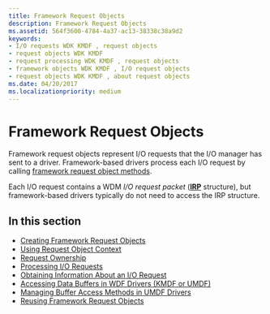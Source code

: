 ```yaml
---
title: Framework Request Objects
description: Framework Request Objects
ms.assetid: 564f3600-4784-4a37-ac13-38338c38a9d2
keywords:
- I/O requests WDK KMDF , request objects
- request objects WDK KMDF
- request processing WDK KMDF , request objects
- framework objects WDK KMDF , I/O request objects
- request objects WDK KMDF , about request objects
ms.date: 04/20/2017
ms.localizationpriority: medium
---
```


# Framework Request Objects





Framework request objects represent I/O requests that the I/O manager has sent to a driver. Framework-based drivers process each I/O request by calling [framework request object methods](https://docs.microsoft.com/windows-hardware/drivers/ddi/wdfrequest/).

Each I/O request contains a WDM *I/O request packet* ([**IRP**](https://docs.microsoft.com/windows-hardware/drivers/ddi/wdm/ns-wdm-_irp) structure), but framework-based drivers typically do not need to access the IRP structure.

## In this section


-   [Creating Framework Request Objects](creating-framework-request-objects.md)
-   [Using Request Object Context](using-request-object-context.md)
-   [Request Ownership](request-ownership.md)
-   [Processing I/O Requests](processing-i-o-requests.md)
-   [Obtaining Information About an I/O Request](obtaining-information-about-an-i-o-request.md)
-   [Accessing Data Buffers in WDF Drivers (KMDF or UMDF)](accessing-data-buffers-in-wdf-drivers.md)
-   [Managing Buffer Access Methods in UMDF Drivers](managing-buffer-access-methods-in-umdf-drivers.md)
-   [Reusing Framework Request Objects](reusing-framework-request-objects.md)

 

 





